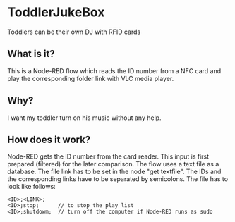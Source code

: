 # ToddlerJukeBox
Toddlers can be their own DJ with RFID cards

## What is it?
This is a Node-RED flow which reads the ID number from a NFC card and play the corresponding folder link with VLC media player.

## Why?
I want my toddler turn on his music without any help.

## How does it work?
Node-RED gets the ID number from the card reader. This input is first prepared (filtered) for the later comparison. The flow uses a text file as a database. The file link has to be set in the node "get textfile". The IDs and the corresponding links have to be separated by semicolons.
The file has to look like follows:
```
<ID>;<LINK>;
<ID>;stop;      // to stop the play list
<ID>;shutdowm;  // turn off the computer if Node-RED runs as sudo
```
